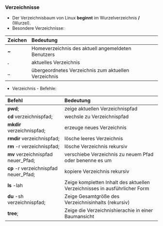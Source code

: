 ### Verzeichnisse

* Der Verzeichnisbaum von Linux **beginnt** im Wurzelverzeichnis **/** \(Wurzel\).
* Besondere Verzeichnisse: 

| Zeichen | Bedeutung |
| :--- | :--- |
| **~** | Homeverzeichnis des aktuell angemeldeten Benutzers |
| **.** | aktuelles Verzeichnis |
| **..** | übergeordnetes Verzeichnis zum aktuellen Verzeichnis |

* Verzeichnis - Befehle: 

| Befehl | Bedeutung |
| :--- | :--- |
| **pwd**; | zeige aktuellen Verzeichnispfad |
| **cd** verzeichnispfad; | wechsle zu Verzeichnispfad |
| **mkdir** verzeichnispfad; | erzeuge neues Verzeichnis |
| **rmdir** verzeichnispfad; | lösche leeres Verzeichnis |
| **rm** -r verzeichnispfad; | lösche Verzeichnis rekursiv |
| **mv** verzeichnispfad neuer\_Pfad; | verschiebe Verzeichnis zu neuem Pfad oder benenne es um |
| **cp** -r verzeichnispfad neuer\_Pfad; | kopiere Verzeichnis rekursiv |
| **ls** -lah | Zeige kompletten Inhalt des aktuellen Verzeichnisses in ausführlicher Form |
| **du** -sh verzeichnispfad; | Zeige Gesamtgröße des Verzeichnisinhalts \(rekursiv\) |
| **tree**; | Zeige die Verzeichnishierachie in einer Baumansicht |



